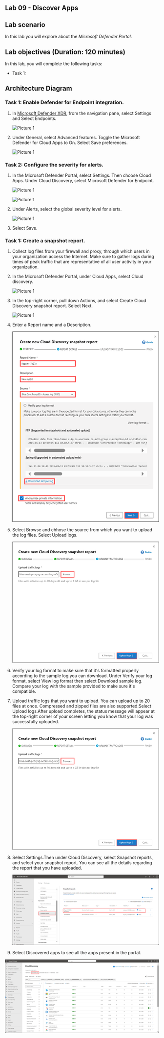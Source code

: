 ## Lab 09 - Discover Apps 

## Lab scenario
In this lab you will explore about the *Microsoft Defender Portal*.

## Lab objectives (Duration: 120 minutes)

In this lab, you will complete the following tasks:
- Task 1: 

## Architecture Diagram

### Task 1: Enable Defender for Endpoint integration.


1. In [Microsoft Defender XDR](https://security.microsoft.com/), from the navigation pane, select Settings and Select Endpoints.

   ![Picture 1](../Media/DiscoverApps1.png)

2. Under General, select Advanced features. Toggle the Microsoft Defender for Cloud Apps to On. Select Save preferences.

   ![Picture 1](../Media/DiscoverApps2.png)

### Task 2: Configure the severity for alerts.

1. In the Microsoft Defender Portal, select Settings. Then choose Cloud Apps. Under Cloud Discovery, select Microsoft Defender for Endpoint.

   ![Picture 1](../Media/DiscoverApps3.png)

   ![Picture 1](../Media/DiscoverApps4.png)

2. Under Alerts, select the global severity level for alerts.

   ![Picture 1](../Media/DiscoverApps5.png)

3. Select Save.

### Task 1: Create a snapshot report.

1. Collect log files from your firewall and proxy, through which users in your organization access the Internet. Make sure to gather logs during times of peak traffic that are representative of all user activity in your organization.
2. In the Microsoft Defender Portal, under Cloud Apps, select Cloud discovery.

   ![Picture 1](../Media/DiscoverApps6.png)

3. In the top-right corner, pull down Actions, and select Create Cloud Discovery snapshot report. Select Next.

   ![Picture 1](../Media/DiscoverApps7.png)

4. Enter a Report name and a Description.

   ![Picture 1](../Media/DiscoverApps9.png)

5. Select Browse and chhose the source from which you want to upload the log files. Select Upload logs.

   ![Picture 1](../Media/DiscoverApps10.png)

6. Verify your log format to make sure that it's formatted properly according to the sample log you can download. Under Verify your log format, select View log format then select Download sample log. Compare your log with the sample provided to make sure it's compatible.

7. Upload traffic logs that you want to upload. You can upload up to 20 files at once. Compressed and zipped files are also supported.Select Upload logs.After upload completes, the status message will appear at the top-right corner of your screen letting you know that your log was successfully uploaded.

   ![Picture 1](../Media/DiscoverApps10.png)

9. Select Settings.Then under Cloud Discovery, select Snapshot reports, and select your snapshot report. You can see all the details regarding the report that you have uploaded.

   ![Picture 1](../Media/DiscoverApps13.png)

10. Select Discovered apps to see all the apps present in the portal.

   ![Picture 1](../Media/DiscoverApps15.png)
